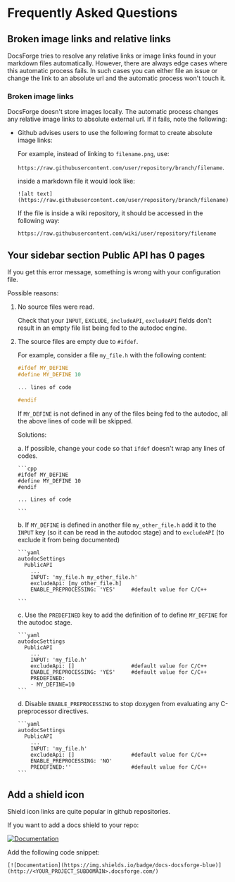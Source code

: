 # Frequently Asked Questions

## Broken image links and relative links

DocsForge tries to resolve any relative links or image links found in your markdown files automatically. 
However, there are always edge cases where this automatic process fails.
In such cases you can either file an issue or change the link to an absolute url and the automatic process won't touch it.

### Broken image links

DocsForge doesn't store images locally. The automatic process changes any relative image links to absolute external url.
If it fails, note the following:

- Github advises users to use the following format to create absolute image links:
    
    For example, instead of linking to `filename.png`, use:
    
    `https://raw.githubusercontent.com/user/repository/branch/filename`.
    
    inside a markdown file it would look like:
    
    `![alt text](https://raw.githubusercontent.com/user/repository/branch/filename)`
    
    If the file is inside a wiki repository, it should be accessed in the following way:
    
    `https://raw.githubusercontent.com/wiki/user/repository/filename`


## Your sidebar section Public API has 0 pages

If you get this error message, something is wrong with your configuration file.

Possible reasons:

1.  No source files were read.  

    Check that your `INPUT`, `EXCLUDE`, `includeAPI`, `excludeAPI` fields don't result in an empty file list being fed to the autodoc engine.

2.  The source files are empty due to `#ifdef`. 

    For example, consider a file `my_file.h` with the following content:

    ```cpp
    #ifdef MY_DEFINE
    #define MY_DEFINE 10
    
    ... lines of code
    
    #endif
    ``` 
    
    If `MY_DEFINE` is not defined in any of the files being fed to the autodoc, all the above lines of code will be skipped.
    
    Solutions:
    
    a.  If possible, change your code so that `ifdef` doesn't wrap any lines of codes.
    
        ```cpp
        #ifdef MY_DEFINE
        #define MY_DEFINE 10
        #endif
        
        ... Lines of code
        
        ```
        
    b.  If `MY_DEFINE` is defined in another file `my_other_file.h` add it to the `INPUT` key (so it can be read in the autodoc stage) and to `excludeAPI` (to exclude it from being documented)
    
        ```yaml
        autodocSettings
          PublicAPI
            ...
            INPUT: 'my_file.h my_other_file.h'
            excludeApi: [my_other_file.h]
            ENABLE_PREPROCESSING: 'YES'     #default value for C/C++
            
        ```
        
    c.  Use the `PREDEFINED` key to add the definition of to define `MY_DEFINE` for the autodoc stage.
    
        ```yaml
        autodocSettings
          PublicAPI
            ...
            INPUT: 'my_file.h'
            excludeApi: []                  #default value for C/C++
            ENABLE_PREPROCESSING: 'YES'     #default value for C/C++
            PREDEFINED:
            - MY_DEFINE=10
        ```
        
    d.  Disable `ENABLE_PREPROCESSING` to stop doxygen from evaluating any C-preprocessor directives.
    
        ```yaml
        autodocSettings
          PublicAPI
            ...
            INPUT: 'my_file.h'
            excludeApi: []                  #default value for C/C++
            ENABLE_PREPROCESSING: 'NO'
            PREDEFINED:''                   #default value for C/C++
        ```


## Add a shield icon

Shield icon links are quite popular in github repositories.

If you want to add a docs shield to your repo:

[![Documentation](https://img.shields.io/badge/docs-docsforge-blue)](http://<YOUR_PROJECT_SUBDOMAIN>.docsforge.com/)

Add the following code snippet:

`[![Documentation](https://img.shields.io/badge/docs-docsforge-blue)](http://<YOUR_PROJECT_SUBDOMAIN>.docsforge.com/)`